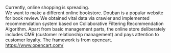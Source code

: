 Currently, online shopping is spreading.  
We want to make a different online bookstore. Douban is a popular website for book review. We obtained vital data via crawler and implemented recommendation system based on Collaborative Filtering Recommendation Algorithm. Apart from basic management parts, the online store deliberately includes CMR (customer relationship management) and pays attention to customer loyalty. The framework is from opencart. https://www.opencart.com/